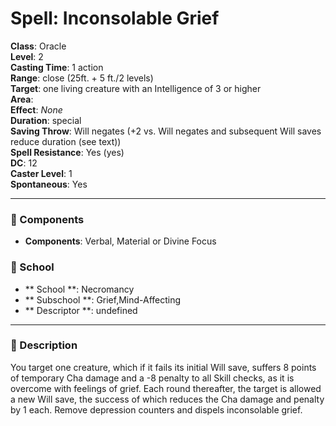 
# Spell: Inconsolable Grief
**Class**: Oracle  
**Level**: 2  
**Casting Time**: 1 action  
**Range**: close (25ft. + 5 ft./2 levels)  
**Target**: one living creature with an Intelligence of 3 or higher  
**Area**:   
**Effect**: _None_  
**Duration**: special  
**Saving Throw**: Will negates (+2 vs. Will negates and subsequent Will saves reduce duration (see text))  
**Spell Resistance**: Yes (yes)  
**DC**: 12  
**Caster Level**: 1  
**Spontaneous**: Yes

---

### 🔮 Components
- **Components**: Verbal, Material or Divine Focus

### 🏫 School
- ** School **: Necromancy
- ** Subschool **: Grief,Mind-Affecting
- ** Descriptor **: undefined
---

### 📜 Description
You target one creature, which if it fails its initial Will save, suffers 8 points of temporary Cha damage and a -8 penalty to all Skill checks, as it is overcome with feelings of grief. Each round thereafter, the target is allowed a new Will save, the success of which reduces the Cha damage and penalty by 1 each. Remove depression counters and dispels inconsolable grief.
